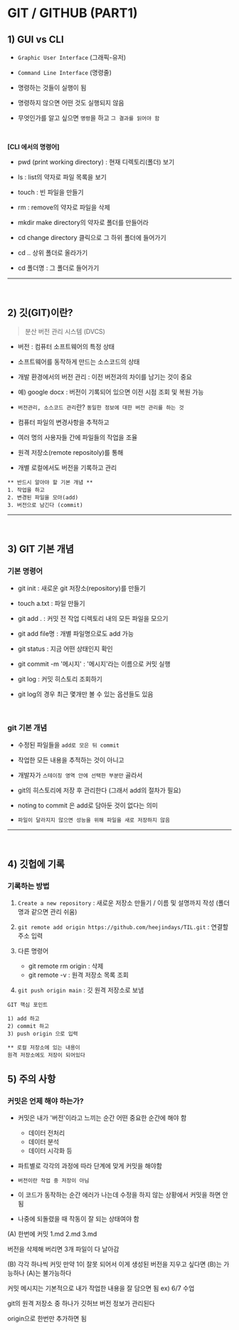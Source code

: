 # GIT / GITHUB (PART1)

## 1) GUI vs CLI
- `Graphic User Interface` (그래픽-유저)

- `Command Line Interface` (명령줄)

- 명령하는 것들이 실행이 됨

- 명령하지 않으면 어떤 것도 실행되지 않음


- 무엇인가를 알고 싶으면 `명령`을 하고 `그 결과를 읽어야 함`

<br>

**[CLI 에서의 명령어]**

- pwd (print working directory) : 현재 디렉토리(폴더) 보기

- ls : list의 약자로 파일 목록을 보기

- touch : 빈 파일을 만들기

- rm : remove의 약자로 파일을 삭제

- mkdir
make directory의 약자로 폴더를 만들어라

- cd
change directory 클릭으로 그 하위 폴더에 들어가기

- cd .. 상위 폴더로 올라가기

- cd 폴더명 : 그 폴더로 들어가기

___



<br>


## 2) 깃(GIT)이란?

> 분산 버전 관리 시스템 (DVCS)


- 버전 : 컴퓨터 소프트웨어의 특정 상태

- 소프트웨어를 동작하게 만드는 소스코드의 상태

- 개발 환경에서의 버전 관리 : 이전 버전과의 차이를 남기는 것이 중요

- 예) google docx : 버전이 기록되어 있으면 이전 시점 조회 및 복원 가능

- `버전관리, 소스코드 관리`란?
`동일한 정보에 대한 버전 관리를 하는 것`

- 컴퓨터 파일의 변경사항을 추적하고

- 여러 명의 사용자들 간에 파일들의 작업을 조율

- 원격 저장소(remote repositoly)를 통해

- 개별 로컬에서도 버전을 기록하고 관리


```
** 반드시 알아야 할 기본 개념 **
1. 작업을 하고
2. 변경된 파일을 모아(add)
3. 버전으로 남긴다 (commit)
```

___
<br>

## 3) GIT 기본 개념

### 기본 명령어

-  git init : 새로운 git 저장소(repository)를 만들기

- touch a.txt : 파일 만들기

- git add . : 커밋 전 작업 디렉토리 내의 모든 파일을 모으기

- git add file명 : 개별 파일명으로도 add 가능

- git status : 지금 어떤 상태인지 확인

- git commit -m '메시지' : '메시지'라는 이름으로 커밋 실행

- git log : 커밋 히스토리 조회하기 

- git log의 경우 최근 몇개만 볼 수 있는 옵션들도 있음

<br>

### git 기본 개념

- 수정된 파일들을 `add로 모은 뒤 commit`

- 작업한 모든 내용을 추적하는 것이 아니고 

- 개발자가 `스테이징 영역 안에 선택한 부분만` 골라서 

- git의 히스토리에 저장 후 관리한다 (그래서 add의 절차가 필요)

- noting to commit 은 add로 담아둔 것이 없다는 의미

- `파일이 달라지지 않으면 성능을 위해 파일을 새로 저장하지 않음`

___
<br>

## 4) 깃헙에 기록

### 기록하는 방법
1. `Create a new repository` : 새로운 저장소 만들기 / 이름 및 설명까지 작성
(폴더명과 같으면 관리 쉬움)

2. `git remote add origin https://github.com/heejindays/TIL.git` : 연결할 주소 입력 

4. 다른 명령어
    - git remote rm origin : 삭제
    - git remote -v : 원격 저장소 목록 조회

4.  `git push origin main` : 깃 원격 저장소로 보냄


```
GIT 핵심 포인트

1) add 하고
2) commit 하고
3) push origin 으로 입력

** 로컬 저장소에 있는 내용이
원격 저장소에도 저장이 되어있다
```

## 5) 주의 사항

### 커밋은 언제 해야 하는가?
- 커밋은 내가 '버전'이라고 느끼는 순간
어떤 중요한 순간에 해야 함

    - 데이터 전처리
    - 데이터 분석
    - 데이터 시각화 등 
    
- 파트별로 각각의 과정에 따라 단계에 맞게 커밋을 해야함

- `버전이란 작업 중 저장이 아님`

- 이 코드가 동작하는 순간 에러가 나는데 수정을 하지 않는 상황에서 
커밋을 하면 안 됨

- 나중에 되돌렸을 때 작동이 잘 되는 상태여야 함



(A) 한번에 커밋
1.md
2.md
3.md

버전을 삭제해 버리면 3개 파일이 다 날아감

(B) 각각 하나씩 커밋
만약 1이 잘못 되어서
이게 생성된 버전을 지우고 싶다면
(B)는 가능하나 (A)는 불가능하다


커밋 메시지는 기본적으로 
내가 작업한 내용을 잘 담으면 됨
ex) 6/7 수업


git의 원격 저장소 중 하나가 깃허브
버전 정보가 관리된다

origin으로 한번만 추가하면 됨
